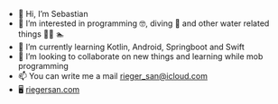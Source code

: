- 👋 Hi, I’m Sebastian
- 👀 I’m interested in programming 🤓, diving 🥽 and other water related things 🏄‍♂️ 🏊
- 🌱 I’m currently learning Kotlin, Android, Springboot and Swift
- 💞️ I’m looking to collaborate on new things and learning while mob programming 
- 📫 You can write me a mail [rieger_san@icloud.com](rieger_san@icloud.com)
- 🖥 [riegersan.com](https://riegersan.com)

<!---
riegersan/riegersan is a ✨ special ✨ repository because its `README.md` (this file) appears on your GitHub profile.
You can click the Preview link to take a look at your changes.
--->
